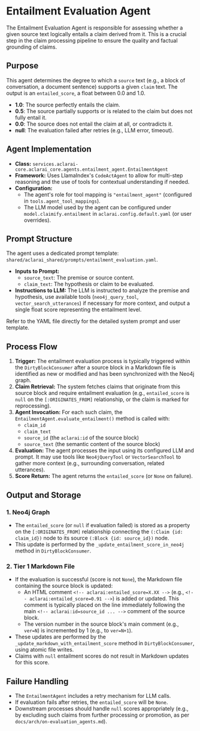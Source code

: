 # Entailment Evaluation Agent

The Entailment Evaluation Agent is responsible for assessing whether a given source text logically entails a claim derived from it. This is a crucial step in the claim processing pipeline to ensure the quality and factual grounding of claims.

## Purpose

This agent determines the degree to which a `source` text (e.g., a block of conversation, a document sentence) supports a given `claim` text. The output is an `entailed_score`, a float between 0.0 and 1.0.

- **1.0**: The source perfectly entails the claim.
- **0.5**: The source partially supports or is related to the claim but does not fully entail it.
- **0.0**: The source does not entail the claim at all, or contradicts it.
- **null**: The evaluation failed after retries (e.g., LLM error, timeout).

## Agent Implementation

- **Class:** `services.aclarai-core.aclarai_core.agents.entailment_agent.EntailmentAgent`
- **Framework:** Uses LlamaIndex's `CodeActAgent` to allow for multi-step reasoning and the use of tools for contextual understanding if needed.
- **Configuration:**
    - The agent's role for tool mapping is `"entailment_agent"` (configured in `tools.agent_tool_mappings`).
    - The LLM model used by the agent can be configured under `model.claimify.entailment` in `aclarai.config.default.yaml` (or user overrides).

## Prompt Structure

The agent uses a dedicated prompt template: `shared/aclarai_shared/prompts/entailment_evaluation.yaml`.

- **Inputs to Prompt:**
    - `source_text`: The premise or source content.
    - `claim_text`: The hypothesis or claim to be evaluated.
- **Instructions to LLM:** The LLM is instructed to analyze the premise and hypothesis, use available tools (`neo4j_query_tool`, `vector_search_utterances`) if necessary for more context, and output a single float score representing the entailment level.

Refer to the YAML file directly for the detailed system prompt and user template.

## Process Flow

1.  **Trigger:** The entailment evaluation process is typically triggered within the `DirtyBlockConsumer` after a source block in a Markdown file is identified as new or modified and has been synchronized with the Neo4j graph.
2.  **Claim Retrieval:** The system fetches claims that originate from this source block and require entailment evaluation (e.g., `entailed_score` is `null` on the `[:ORIGINATES_FROM]` relationship, or the claim is marked for reprocessing).
3.  **Agent Invocation:** For each such claim, the `EntailmentAgent.evaluate_entailment()` method is called with:
    - `claim_id`
    - `claim_text`
    - `source_id` (the `aclarai:id` of the source block)
    - `source_text` (the semantic content of the source block)
4.  **Evaluation:** The agent processes the input using its configured LLM and prompt. It may use tools like `Neo4jQueryTool` or `VectorSearchTool` to gather more context (e.g., surrounding conversation, related utterances).
5.  **Score Return:** The agent returns the `entailed_score` (or `None` on failure).

## Output and Storage

### 1. Neo4j Graph
- The `entailed_score` (or `null` if evaluation failed) is stored as a property on the `[:ORIGINATES_FROM]` relationship connecting the `(:Claim {id: claim_id})` node to its source `(:Block {id: source_id})` node.
- This update is performed by the `_update_entailment_score_in_neo4j` method in `DirtyBlockConsumer`.

### 2. Tier 1 Markdown File
- If the evaluation is successful (score is not `None`), the Markdown file containing the source block is updated:
    - An HTML comment `<!-- aclarai:entailed_score=X.XX -->` (e.g., `<!-- aclarai:entailed_score=0.91 -->`) is added or updated. This comment is typically placed on the line immediately following the main `<!-- aclarai:id=source_id ... -->` comment of the source block.
    - The version number in the source block's main comment (e.g., `ver=N`) is incremented by 1 (e.g., to `ver=N+1`).
- These updates are performed by the `_update_markdown_with_entailment_score` method in `DirtyBlockConsumer`, using atomic file writes.
- Claims with `null` entailment scores do not result in Markdown updates for this score.

## Failure Handling
- The `EntailmentAgent` includes a retry mechanism for LLM calls.
- If evaluation fails after retries, the `entailed_score` will be `None`.
- Downstream processes should handle `null` scores appropriately (e.g., by excluding such claims from further processing or promotion, as per `docs/arch/on-evaluation_agents.md`).
